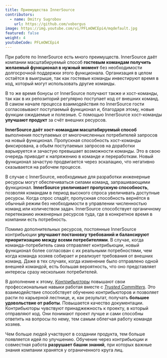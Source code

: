 ```yaml
---
title: Приемущества InnerSource
contributors:
  - name: Dmitry Sugrobov
    url: https://github.com/voborgus
image: https://img.youtube.com/vi/PFLmOWCEpi4/mqdefault.jpg
featured: false
weight: 4
youtubeCode: PFLmOWCEpi4
---
```

<div class="paragraph">
<p>При работе по InnerSource есть много преимуществ.
InnerSource даёт компании масштабируемый способ <strong>гостевым командам получить желаемый функционал в нужный момент</strong> без необходимости долгосрочной поддержки этого функционала.
Организация в целом остаётся в выигрыше, так как гостевые команды инвестируют время в код, который могут использовать другие команды.</p>
</div>
<div class="paragraph">
<p>В то же время бонусы от InnerSource получают также и хост-команды, так как в их репозиторий регулярно поступает код от внешних команд.
В самом начале процесса взаимодействия по InnerSource гости согласовывают поступаемый функционал и, благодаря этому, новые функции ожидаемые и полезные.
С помощью InnerSource хост-команды <strong>улучшают продукт</strong> за счёт внешних ресурсов.</p>
</div>
<div class="paragraph">
<p><strong>InnerSource даёт хост-командам масштабируемый способ</strong> выполнения поступаемых от многочисленных потребителей запросов на новый функционал.
Пропускная способность хост-команды фиксирована, а обьём поступаемых запросов на доработки варьируется и зачастую превышает возможности команды.
Это в свою очередь приводит к напряжению в команде и переработкам. Новый функционал зачастую продвигается через эскалацию, что негативно сказывается на рабочем процессе.</p>
</div>
<div class="paragraph">
<p>В случае с InnerSource, необходимые для разработки инженерные ресурсы могут обеспечиваться силами команд, запрашивающими функционал.
<strong>InnerSource увеличивает пропускную способность</strong>, позволяя командам в период высокого спроса увеличивать доступные ресурсы.
Когда спрос спадёт, пропускная способность вернётся в обычный режим без необходимости в управлении численностью команд или количеством задач.
InnerSource способствует органичному перетеканию инженерных ресурсов туда, где в конкретное время в компании есть потребность.</p>
</div>
<div class="paragraph">
<p>Помимо дополнительных ресурсов, постоянные InnerSource контрибьюции <strong>улучшают постановку требований и балансируют приоритизацию между всеми потребителями</strong>.
В случае, когда команда-потребитель сама отправляет контрибьюции, новый функционал более согласован с их реальными потребностями, чем когда команда хозяев собирает и реализует требования от внешних команд.
Даже в тех случаях, когда изменение было отправлено одной внешней командой, есть большая вероятность, что оно представляет интересы сразу нескольких потребителей.</p>
</div>
<div class="paragraph">
<p>В дополнение к этому, <a href="https://innersourcecommons.org/resources/learningpath/contributor/"><em>Контрибьюторы</em></a> повышают свои профессиональные навыки работая вместе с <a href="https://innersourcecommons.org/resources/learningpath/trusted-committer/"><em>Trusted Committers</em></a>.
Это взаимодействие способствует обучению контрибьюторов и позволяет расти по карьерной лестнице, и, как результат, получать <strong>большее удовольствие от работы</strong>.
Повышается качество документации.
Контрибьюторы чувствуют принаджежность к проекту, в который отправляют код.
Они понимают проект лучше и сами способны ответить на вопросы по нему, тем самым облегчая работу команде хозяев.</p>
</div>
<div class="paragraph">
<p>Чем больше людей участвуют в создании продукта, тем больше появляется идей по улучшению.
Обучение через контрибьюции и совместная работа <strong>разрушает башни знаний</strong>, при которых важные знания компании хранятся у ограниченного круга лиц.</p>
</div>
<!--- This file autogenerated from https://github.com/InnerSourceCommons/InnerSourceLearningPath/blob/master/scripts -->